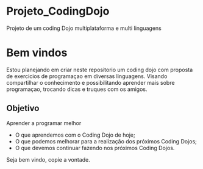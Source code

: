 # Projeto_CodingDojo

Projeto de um coding Dojo multiplataforma e multi linguagens

# Bem vindos

Estou planejando em criar neste repositorio um coding dojo com proposta de exercicios de programaçao em diversas linguagens. Visando compartilhar o conhecimento e possibilitando aprender mais sobre programaçao, trocando dicas e truques com os amigos.

## Objetivo

Aprender a programar melhor

- O que aprendemos com o Coding Dojo de hoje;
- O que podemos melhorar para a realização dos próximos Coding Dojos;
- O que devemos continuar fazendo nos próximos Coding Dojos.

Seja bem vindo, copie a vontade.

